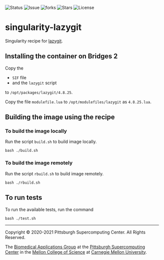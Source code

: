 ![Status](https://github.com/pscedu/singularity-lazygit/actions/workflows/main.yml/badge.svg)
![Issue](https://img.shields.io/github/issues/pscedu/singularity-lazygit)
![forks](https://img.shields.io/github/forks/pscedu/singularity-lazygit)
![Stars](https://img.shields.io/github/stars/pscedu/singularity-lazygit)
![License](https://img.shields.io/github/license/pscedu/singularity-lazygit)

# singularity-lazygit
Singularity recipe for [lazygit](https://github.com/jesseduffield/lazygit).

## Installing the container on Bridges 2
Copy the

* `SIF` file
* and the `lazygit` script

to `/opt/packages/lazygit/4.8.25`.

Copy the file `modulefile.lua` to `/opt/modulefiles/lazygit` as `4.8.25.lua`.

## Building the image using the recipe
### To build the image locally
Run the script `build.sh` to build image locally.

```
bash ./build.sh
```

### To build the image remotely
Run the script `rbuild.sh` to build image remotely.

```
bash ./rbuild.sh
```

## To run tests
To run the available tests, run the command

```
bash ./test.sh
```

---
Copyright © 2020-2021 Pittsburgh Supercomputing Center. All Rights Reserved.

The [Biomedical Applications Group](https://www.psc.edu/biomedical-applications/) at the [Pittsburgh Supercomputing
Center](http://www.psc.edu) in the [Mellon College of Science](https://www.cmu.edu/lazygits/) at [Carnegie Mellon University](http://www.cmu.edu).
